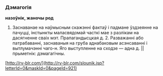 ### Дэмагогія
**назоўнік, жаночы род**

1. Заснаванае на наўмысным скажэнні фактаў і падмане ўздзеянне на пачуцці, інстынкты маласвядомай часткі мае з разлікам на дасягненне сваіх мэт. Прапагандысцкая д. 2. Разважанні або патрабаванні, заснаваныя на груба аднабаковым асэнсаванні і вытлумачэнні чаго-н. Яго выступленне на сходзе — адна д. || прыметнік: дэмагагічны.

<a rel="author">[http://rv-blr.com/](http://rv-blr.com/slounik.jsp?letterId=0&maskId=0&pageId=921)</a>
